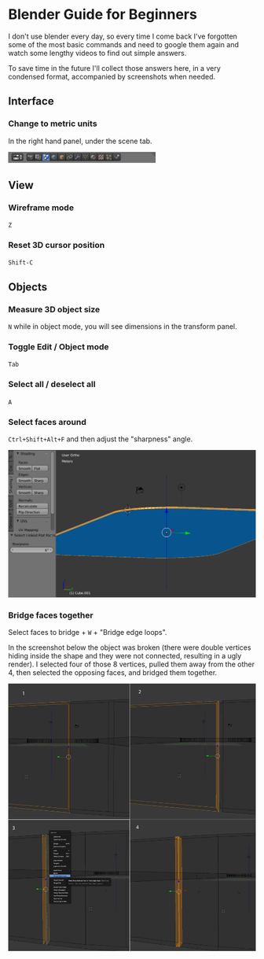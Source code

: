 # Blender Guide for Beginners

I don't use blender every day, so every time I come back I've forgotten some of the most basic commands and need to google them again and watch some lengthy videos to find out simple answers.

To save time in the future I'll collect those answers here, in a very condensed format, accompanied by screenshots when needed.

## Interface

### Change to metric units
In the right hand panel, under the scene tab.

<img src="images/units.png" width="300">

## View

### Wireframe mode
`Z`

### Reset 3D cursor position
`Shift-C`

## Objects
### Measure 3D object size
`N` while in object mode, you will see dimensions in the transform panel.

### Toggle Edit / Object mode
`Tab`

### Select all / deselect all
`A`

### Select faces around
`Ctrl+Shift+Alt+F` and then adjust the "sharpness" angle.

![Select faces around "Ctrl+Shift+Alt+F"](images/select_faces_around.png)

### Bridge faces together
Select faces to bridge + `W` + "Bridge edge loops".

In the screenshot below the object was broken (there were double vertices hiding inside the shape and they were not connected, resulting in a ugly render). I selected four of those 8 vertices, pulled them away from the other 4, then selected the opposing faces, and bridged them together.

![Select faces to bridge + `W` + "Bridge edge loops"](images/bridge_edge_loops.png)
